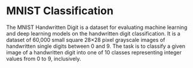 # MNIST Classification
The MNIST Handwritten Digit is a dataset for evaluating machine learning and 
deep learning models on the handwritten digit classification.
It is a dataset of 60,000 small square 28×28 pixel grayscale images of handwritten 
single digits between 0 and 9. 
The task is to classify a given image of a handwritten digit into one of 10 classes 
representing integer values from 0 to 9, inclusively.
